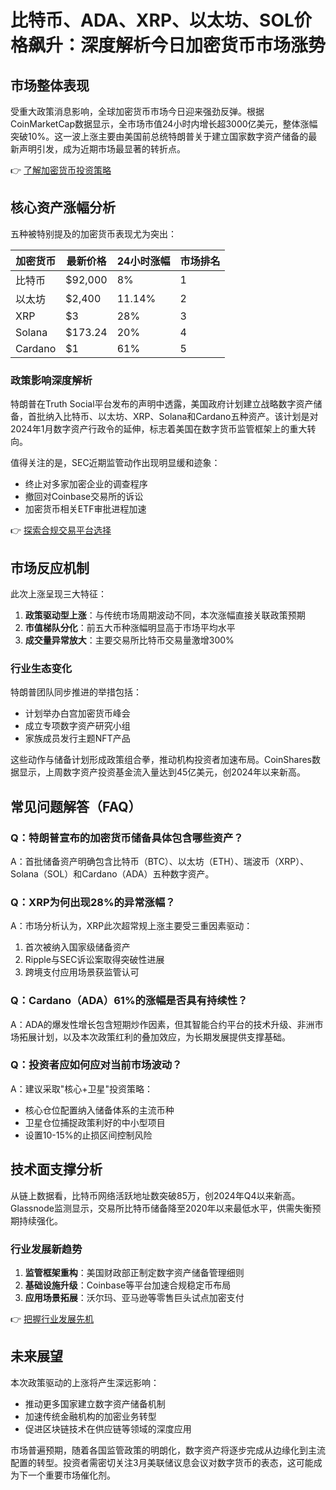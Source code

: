 # 比特币、ADA、XRP、以太坊、SOL价格飙升：深度解析今日加密货币市场涨势

## 市场整体表现
受重大政策消息影响，全球加密货币市场今日迎来强劲反弹。根据CoinMarketCap数据显示，全市场市值24小时内增长超3000亿美元，整体涨幅突破10%。这一波上涨主要由美国前总统特朗普关于建立国家数字资产储备的最新声明引发，成为近期市场最显著的转折点。

👉 [了解加密货币投资策略](https://bit.ly/okx_welcome)

## 核心资产涨幅分析
五种被特别提及的加密货币表现尤为突出：

| 加密货币 | 最新价格 | 24小时涨幅 | 市场排名 |
|----------|----------|------------|----------|
| 比特币    | $92,000  | 8%         | 1        |
| 以太坊    | $2,400   | 11.14%     | 2        |
| XRP       | $3       | 28%        | 3        |
| Solana    | $173.24  | 20%        | 4        |
| Cardano   | $1       | 61%        | 5        |

### 政策影响深度解析
特朗普在Truth Social平台发布的声明中透露，美国政府计划建立战略数字资产储备，首批纳入比特币、以太坊、XRP、Solana和Cardano五种资产。该计划是对2024年1月数字资产行政令的延伸，标志着美国在数字货币监管框架上的重大转向。

值得关注的是，SEC近期监管动作出现明显缓和迹象：
- 终止对多家加密企业的调查程序
- 撤回对Coinbase交易所的诉讼
- 加密货币相关ETF审批进程加速

👉 [探索合规交易平台选择](https://bit.ly/okx_welcome)

## 市场反应机制
此次上涨呈现三大特征：
1. **政策驱动型上涨**：与传统市场周期波动不同，本次涨幅直接关联政策预期
2. **市值梯队分化**：前五大币种涨幅明显高于市场平均水平
3. **成交量异常放大**：主要交易所比特币交易量激增300%

### 行业生态变化
特朗普团队同步推进的举措包括：
- 计划举办白宫加密货币峰会
- 成立专项数字资产研究小组
- 家族成员发行主题NFT产品

这些动作与储备计划形成政策组合拳，推动机构投资者加速布局。CoinShares数据显示，上周数字资产投资基金流入量达到45亿美元，创2024年以来新高。

## 常见问题解答（FAQ）

### Q：特朗普宣布的加密货币储备具体包含哪些资产？
A：首批储备资产明确包含比特币（BTC）、以太坊（ETH）、瑞波币（XRP）、Solana（SOL）和Cardano（ADA）五种数字资产。

### Q：XRP为何出现28%的异常涨幅？
A：市场分析认为，XRP此次超常规上涨主要受三重因素驱动：
1. 首次被纳入国家级储备资产
2. Ripple与SEC诉讼案取得突破性进展
3. 跨境支付应用场景获监管认可

### Q：Cardano（ADA）61%的涨幅是否具有持续性？
A：ADA的爆发性增长包含短期炒作因素，但其智能合约平台的技术升级、非洲市场拓展计划，以及本次政策红利的叠加效应，为长期发展提供支撑基础。

### Q：投资者应如何应对当前市场波动？
A：建议采取"核心+卫星"投资策略：
- 核心仓位配置纳入储备体系的主流币种
- 卫星仓位捕捉政策利好的中小型项目
- 设置10-15%的止损区间控制风险

## 技术面支撑分析
从链上数据看，比特币网络活跃地址数突破85万，创2024年Q4以来新高。Glassnode监测显示，交易所比特币储备降至2020年以来最低水平，供需失衡预期持续强化。

### 行业发展新趋势
1. **监管框架重构**：美国财政部正制定数字资产储备管理细则
2. **基础设施升级**：Coinbase等平台加速合规稳定币布局
3. **应用场景拓展**：沃尔玛、亚马逊等零售巨头试点加密支付

👉 [把握行业发展先机](https://bit.ly/okx_welcome)

## 未来展望
本次政策驱动的上涨将产生深远影响：
- 推动更多国家建立数字资产储备机制
- 加速传统金融机构的加密业务转型
- 促进区块链技术在供应链等领域的深度应用

市场普遍预期，随着各国监管政策的明朗化，数字资产将逐步完成从边缘化到主流配置的转型。投资者需密切关注3月美联储议息会议对数字货币的表态，这可能成为下一个重要市场催化剂。